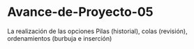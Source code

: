 # Avance-de-Proyecto-05
La realización de las opciones Pilas (historial), colas (revisión), ordenamientos (burbuja e inserción)
